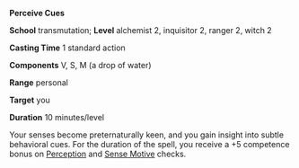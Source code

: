  **Perceive Cues**

**School** transmutation; **Level** alchemist 2, inquisitor 2, ranger 2, witch 2

**Casting Time** 1 standard action

**Components** V, S, M (a drop of water)

**Range** personal

**Target** you

**Duration** 10 minutes/level

Your senses become preternaturally keen, and you gain insight into subtle behavioral cues. For the duration of the spell, you receive a +5 competence bonus on [Perception](../../skills/perception.md#_perception) and [Sense Motive](../../skills/senseMotive.md#_sense-motive) checks.

